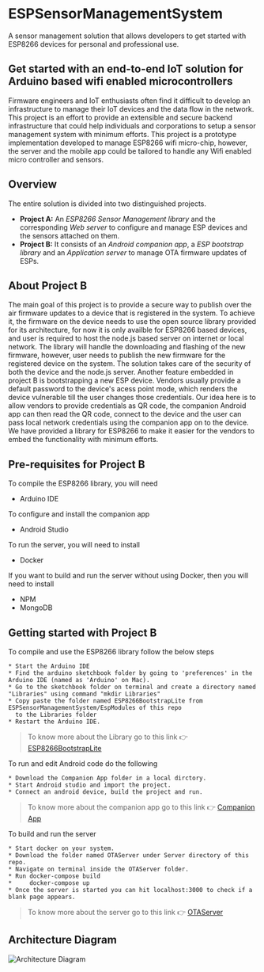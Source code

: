 # ESPSensorManagementSystem
A sensor management solution that allows developers to get started with ESP8266 devices for personal and professional use.

## Get started with an end-to-end IoT solution for Arduino based wifi enabled microcontrollers
Firmware engineers and IoT enthusiasts often find it difficult to develop an infrastructure to manage their IoT devices and the data flow 
in the network. This project is an effort to provide an extensible and secure backend infrastructure that could help individuals and 
corporations to setup a sensor management system with minimum efforts. This project is a prototype implementation developed to manage 
ESP8266 wifi micro-chip, however, the server and the mobile app could be tailored to handle any Wifi enabled micro controller and sensors.

## Overview
The entire solution is divided into two distinguished projects.
- **Project A:** An *ESP8266 Sensor Management library* and the corresponding *Web server* to configure and manage ESP devices and the sensors attached on them.
- **Project B:** It consists of an *Android companion app*, a *ESP bootstrap library* and an *Application server* to manage OTA firmware updates of ESPs.

## About Project B 
The main goal of this project is to provide a secure way to publish over the air firmware updates to a device that is registered in the system. To achieve it, the firmware on the device needs to use the open source library provided for its architecture, for now it is only availble for ESP8266 based devices, and user is required to host the node.js based server on internet or local network. The library will handle the downloading and flashing of the new firmware, however, user needs to publish the new firmware for the registered device on the system. The solution takes care of the security of both the device and the node.js server. Another feature embedded in project B is bootstrapping a new ESP device. Vendors usually provide a default password to the device's acess point mode, which renders the device vulnerable till the user changes those credentials. Our idea here is to allow vendors to provide credentials as QR code, the companion Android app can then read the QR code, connect to the device and the user can pass local network credentials using the companion app on to the device. We have provided a library for ESP8266 to make it easier for the vendors to embed the functionality with minimum efforts.

## Pre-requisites for Project B 
To compile the ESP8266 library, you will need
- Arduino IDE

To configure and install the companion app
- Android Studio

To run the server, you will need to install
- Docker

If you want to build and run the server without using Docker, then you will need to install
- NPM
- MongoDB

## Getting started with Project B

To compile and use the ESP8266 library follow the below steps
```
* Start the Arduino IDE
* Find the arduino sketchbook folder by going to 'preferences' in the Arduino IDE (named as 'Arduino' on Mac).
* Go to the sketchbook folder on terminal and create a directory named "Libraries" using command "mkdir Libraries"
* Copy paste the folder named ESP8266BootstrapLite from ESPSensorManagementSystem/EspModules of this repo 
  to the Libraries folder
* Restart the Arduino IDE.
```
> To know more about the Library go to this link :point_right: [ESP8266BootstrapLite](EspModules/README.md)

To run and edit Android code do the following
```
* Download the Companion App folder in a local dirctory.
* Start Android studio and import the project.
* Connect an android device, build the project and run.
```

> To know more about the companion app go to this link :point_right: [Companion App](AndroidApp/CompanionApp/README.md)

To build and run the server

```
* Start docker on your system.
* Download the folder named OTAServer under Server directory of this repo.
* Navigate on terminal inside the OTAServer folder.
* Run docker-compose build
*     docker-compose up
* Once the server is started you can hit localhost:3000 to check if a blank page appears.
```
> To know more about the server go to this link :point_right: [OTAServer](https://github.com/Prateek-Gupta1/ESPSensorManagementSystem/blob/master/Server/README.md)

## Architecture Diagram
![Architecture Diagram](https://github.com/Prateek-Gupta1/ESPSensorManagementSystem/blob/master/ArchitectureDiagram.png)
##

